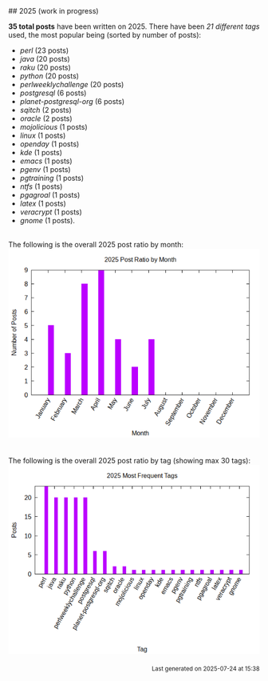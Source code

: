 <a name="2025" />
## 2025 (work in progress)

**35 total posts** have been written on 2025.
There have been *21 different tags* used, the most
popular being (sorted by number of posts):
 
- *perl* (23 posts)  
- *java* (20 posts)  
- *raku* (20 posts)  
- *python* (20 posts)  
- *perlweeklychallenge* (20 posts)  
- *postgresql* (6 posts)  
- *planet-postgresql-org* (6 posts)  
- *sqitch* (2 posts)  
- *oracle* (2 posts)  
- *mojolicious* (1 posts)  
- *linux* (1 posts)  
- *openday* (1 posts)  
- *kde* (1 posts)  
- *emacs* (1 posts)  
- *pgenv* (1 posts)  
- *pgtraining* (1 posts)  
- *ntfs* (1 posts)  
- *pgagroal* (1 posts)  
- *latex* (1 posts)  
- *veracrypt* (1 posts)  
- *gnome* (1 posts).<br/>
<br/>
The following is the overall 2025 post ratio by month:
<br/>
    <center>
      <img src="/images/stats/2025-months.png" alt="2025 post ratio per month" />
    </center>
<br/>

<br/>
The following is the overall 2025 post ratio by tag (showing max 30 tags):
<br/>
  <center>
    <img src="/images/stats/2025-tags.png" alt="2025 post ratio per tag" />
  </center>
<br/>

<div align="right">
<small>
Last generated on 2025-07-24 at 15:38
</small>
</div>

<br/>
